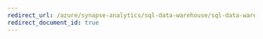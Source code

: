 ```yaml
---
redirect_url: /azure/synapse-analytics/sql-data-warehouse/sql-data-warehouse-encryption-tde-tsql
redirect_document_id: true
---
```


